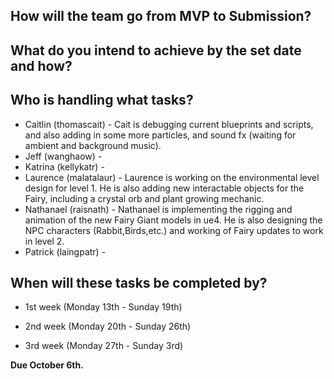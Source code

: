## How will the team go from MVP to Submission?


## What do you intend to achieve by the set date and how?


## Who is handling what tasks? 
- Caitlin (thomascait) - Cait is debugging current blueprints and scripts, and also adding in some more particles, and sound fx (waiting for ambient and background music).
- Jeff (wanghaow) - 
- Katrina (kellykatr) - 
- Laurence (malatalaur) - Laurence is working on the environmental level design for level 1. He is also adding new interactable objects for the Fairy, including a crystal orb and plant growing mechanic.
- Nathanael (raisnath) - Nathanael is implementing the rigging and animation of the new Fairy Giant models in ue4. He is also designing the NPC characters (Rabbit,Birds,etc.) and working of Fairy updates to work in level 2.
- Patrick (laingpatr) - 

## When will these tasks be completed by?

- 1st week (Monday 13th - Sunday 19th)

- 2nd week (Monday 20th - Sunday 26th)

- 3rd week (Monday 27th - Sunday 3rd)

**Due October 6th.**
